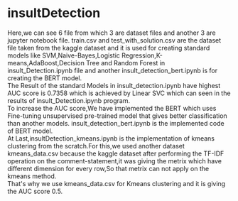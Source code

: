 # insultDetection
Here,we can see 6 file from which 3 are dataset files and another 3 are jupyter notebook file.
train.csv and test_with_solution.csv are the dataset file taken from the kaggle dataset and it is used for creating standard models like SVM,Naive-Bayes,Logistic Regression,K-means,AdaBoost,Decision Tree and Random Forest in insult_Detection.ipynb file and another insult_detection_bert.ipynb is for creating the BERT model.<br>
The Result of the standard Models in insult_detection.ipynb have highest AUC score is 0.7358 which is achieved by Linear SVC which can seen in the results of insult_Detection.ipynb program.<br>
To increase the AUC score,We have implemented the BERT which uses Fine-tuning unsupervised pre-trained model that gives better classification than another models. insult_detection_bert.ipynb is the implemented code of BERT model.<br>
At Last,insultDetection_kmeans.ipynb is the implementation of kmeans clustering from the scratch.For this,we used another dataset kmeans_data.csv because the kaggle dataset after performing the TF-IDF operation on the comment-statement,it was giving the metrix which have different dimension for every row,So that metrix can not apply on the kmeans method.<br>
That's why we use kmeans_data.csv for Kmeans clustering and it is giving the AUC score 0.5.  

